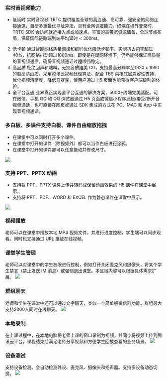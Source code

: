 ###  **实时音视频能力**      
 - 低延时
 实时音视频 TRTC 提供覆盖全球的高连通、高可靠、强安全的网络连接通道，自研多重最优寻址算法，具有全网调度能力。终端在境外登录时，TRTC SDK 会访问就近接入点或加速点。丰富的高带宽资源储备，全球节点布局，保证国际链路端到端平均延时 < 300ms。 
 2. 低卡顿
通过智能网络质量调控和编码优化降低卡顿率，实测抗丢包率超过40%、抗网络抖动超过1000ms。即使是在弱网环境下，仍然能够保证高质量的音视频通信，确保音视频通话过程顺畅稳定。
 3. 高品质
杜绝回声和啸叫，无损音质媲美 CD，支持最高分辨率至1920 x 1080的超高清画质。采用腾讯云视频处理算法，配合 TBS 内核底层兼容性支持，优化视频清晰度，降低马赛克，使用户通过 H5 页面也能获得客户端级别的体验。
 4. 全平台互通
业界真正实现全平台互通的解决方案，5000+终端完美适配。可在微信、手机 QQ 和 QQ 浏览器通过 H5 页面或微信小程序发起/接受/断开音视频通话，也可直接在网页或通过 SDK 集成的方式在 PC、MAC 和 App 中实现音视频通话。

### **多白板、多课件支持白板、课件自由缩放拖拽**
 - 在课堂中可以同时打开多个课件。
 - 在课堂中打开的课件（除视频外）都可以当作白板进行涂鸦。 
 - 在课堂中打开的课件都可以任意拖动并修改尺寸。
 
![](https://main.qcloudimg.com/raw/c36d98662370a52275f25f8fe7ec43b4.gif)
 
### **支持 PPT、PPTX 动画**       
 -  支持将 PPT、PPTX 课件上传并转码成保留动画效果的 H5 课件在课堂中展示。
 - 支持将 PPT、PDF、WORD 和 EXCEL 作为静态课件在课堂中展示。

![](https://main.qcloudimg.com/raw/9b7322f662a9fd22e8f0d042fd30c1d1.gif)

###  **视频播放**    
老师可以在课堂中播放本地 MP4 视频文件，并进行进度控制，学生端可以同步观看。同时也支持通过 URL 播放在线视频。
 
###  **课堂学生管理**   
老师可以对课堂中的学生权限进行控制，例如打开关闭麦克风和摄像头，将某个学生禁言（禁止发送 IM 消息）或强制退出课堂。本区域内容可以根据具体需求扩展。
![](https://main.qcloudimg.com/raw/7a198380117363ac913ce8a76e96257b.png)

### **群组聊天**      
老师和学生在课堂中还可以通过文字聊天，类似一个简单版微信群功能。群组最大支持2000人同时在线聊天。
![](https://main.qcloudimg.com/raw/40a67361600350085d6808201df93c3e.gif)

### **本地录制**    
在上课过程中，在本地电脑将老师上课的窗口录制为视频，并同步将视频上传到腾讯云平台，课程结束后满足老师分享视频和方便学生回放查看的业务场景。
 ![](https://main.qcloudimg.com/raw/3d38ef5c6d6c5f32691dc70eb30fa51a.gif)

### **设备测试**       
支持设备检测。会自动检测外设、麦克风、摄像头和扬声器。支持多设备动态切换。
 ![](https://main.qcloudimg.com/raw/8203e127fbd442c9cb9c9e3f313b4b2f.png)

